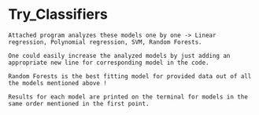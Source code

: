 # Try_Classifiers


    Attached program analyzes these models one by one -> Linear regression, Polynomial regression, SVM, Random Forests.

    One could easily increase the analyzed models by just adding an appropriate new line for corresponding model in the code.

    Random Forests is the best fitting model for provided data out of all the models mentioned above !

    Results for each model are printed on the terminal for models in the same order mentioned in the first point.
